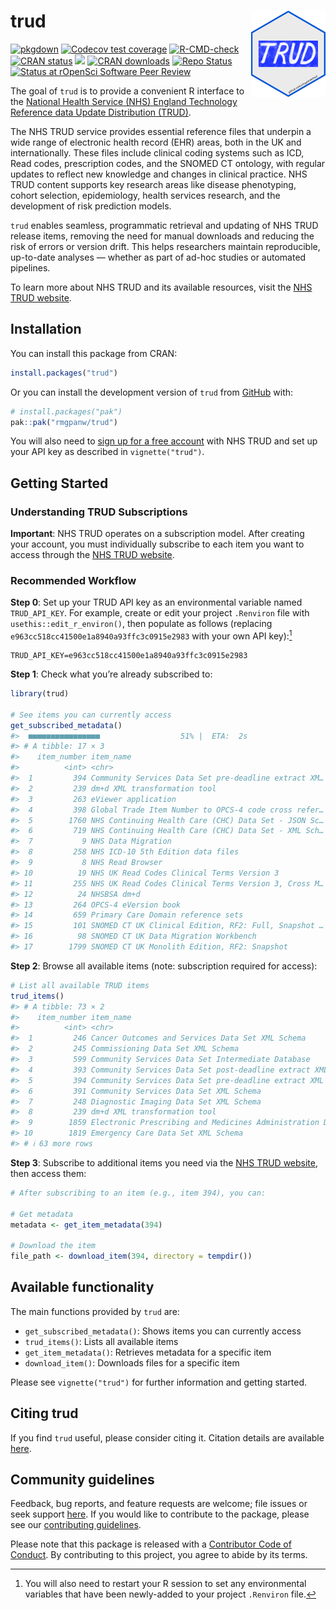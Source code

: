 
<!-- README.md is generated from README.Rmd. Please edit that file -->

# trud <a href="https://rmgpanw.github.io/trud/"><img src="man/figures/logo.png" align="right" height="138"/></a>

<!-- badges: start -->

[![pkgdown](https://github.com/rmgpanw/trud/actions/workflows/pkgdown.yaml/badge.svg)](https://github.com/rmgpanw/trud/actions/workflows/pkgdown.yaml)
[![Codecov test
coverage](https://codecov.io/gh/rmgpanw/trud/branch/main/graph/badge.svg)](https://app.codecov.io/gh/rmgpanw/trud?branch=main)
[![R-CMD-check](https://github.com/rmgpanw/trud/actions/workflows/R-CMD-check.yaml/badge.svg)](https://github.com/rmgpanw/trud/actions/workflows/R-CMD-check.yaml)
[![CRAN
status](https://www.r-pkg.org/badges/version/trud)](https://CRAN.R-project.org/package=trud)
[![](https://cranlogs.r-pkg.org/badges/last-month/trud)](https://cran.r-project.org/package=trud)
[![CRAN
downloads](https://cranlogs.r-pkg.org/badges/grand-total/trud)](https://CRAN.R-project.org/package=trud)
[![Repo
Status](https://www.repostatus.org/badges/latest/active.svg)](https://www.repostatus.org/#active)
[![Status at rOpenSci Software Peer
Review](https://badges.ropensci.org/705_status.svg)](https://github.com/ropensci/software-review/issues/705)
<!-- badges: end -->

The goal of `trud` is to provide a convenient R interface to the
[National Health Service (NHS) England Technology Reference data Update
Distribution
(TRUD)](https://isd.digital.nhs.uk/trud/users/guest/filters/0/api).

The NHS TRUD service provides essential reference files that underpin a
wide range of electronic health record (EHR) areas, both in the UK and
internationally. These files include clinical coding systems such as
ICD, Read codes, prescription codes, and the SNOMED CT ontology, with
regular updates to reflect new knowledge and changes in clinical
practice. NHS TRUD content supports key research areas like disease
phenotyping, cohort selection, epidemiology, health services research,
and the development of risk prediction models.

`trud` enables seamless, programmatic retrieval and updating of NHS TRUD
release items, removing the need for manual downloads and reducing the
risk of errors or version drift. This helps researchers maintain
reproducible, up-to-date analyses — whether as part of ad-hoc studies or
automated pipelines.

To learn more about NHS TRUD and its available resources, visit the [NHS
TRUD website](https://isd.digital.nhs.uk/trud).

## Installation

You can install this package from CRAN:

``` r
install.packages("trud")
```

Or you can install the development version of `trud` from
[GitHub](https://github.com/rmgpanw/trud) with:

``` r
# install.packages("pak")
pak::pak("rmgpanw/trud")
```

You will also need to [sign up for a free
account](https://isd.digital.nhs.uk/trud/users/guest/filters/0/account/form)
with NHS TRUD and set up your API key as described in
`vignette("trud")`.

## Getting Started

### Understanding TRUD Subscriptions

**Important**: NHS TRUD operates on a subscription model. After creating
your account, you must individually subscribe to each item you want to
access through the [NHS TRUD
website](https://isd.digital.nhs.uk/trud/users/guest/filters/0/categories/1).

### Recommended Workflow

**Step 0**: Set up your TRUD API key as an environmental variable named
`TRUD_API_KEY`. For example, create or edit your project `.Renviron`
file with `usethis::edit_r_environ()`, then populate as follows
(replacing `e963cc518cc41500e1a8940a93ffc3c0915e2983` with your own API
key):[^1]

    TRUD_API_KEY=e963cc518cc41500e1a8940a93ffc3c0915e2983

**Step 1**: Check what you’re already subscribed to:

``` r
library(trud)

# See items you can currently access
get_subscribed_metadata()
#>  ■■■■■■■■■■■■■■■■                  51% |  ETA:  2s
#> # A tibble: 17 × 3
#>    item_number item_name                                            metadata    
#>          <int> <chr>                                                <list>      
#>  1         394 Community Services Data Set pre-deadline extract XM… <named list>
#>  2         239 dm+d XML transformation tool                         <named list>
#>  3         263 eViewer application                                  <named list>
#>  4         398 Global Trade Item Number to OPCS-4 code cross refer… <named list>
#>  5        1760 NHS Continuing Health Care (CHC) Data Set - JSON Sc… <named list>
#>  6         719 NHS Continuing Health Care (CHC) Data Set - XML Sch… <named list>
#>  7           9 NHS Data Migration                                   <named list>
#>  8         258 NHS ICD-10 5th Edition data files                    <named list>
#>  9           8 NHS Read Browser                                     <named list>
#> 10          19 NHS UK Read Codes Clinical Terms Version 3           <named list>
#> 11         255 NHS UK Read Codes Clinical Terms Version 3, Cross M… <named list>
#> 12          24 NHSBSA dm+d                                          <named list>
#> 13         264 OPCS-4 eVersion book                                 <named list>
#> 14         659 Primary Care Domain reference sets                   <named list>
#> 15         101 SNOMED CT UK Clinical Edition, RF2: Full, Snapshot … <named list>
#> 16          98 SNOMED CT UK Data Migration Workbench                <named list>
#> 17        1799 SNOMED CT UK Monolith Edition, RF2: Snapshot         <named list>
```

**Step 2**: Browse all available items (note: subscription required for
access):

``` r
# List all available TRUD items
trud_items()
#> # A tibble: 73 × 2
#>    item_number item_name                                                        
#>          <int> <chr>                                                            
#>  1         246 Cancer Outcomes and Services Data Set XML Schema                 
#>  2         245 Commissioning Data Set XML Schema                                
#>  3         599 Community Services Data Set Intermediate Database                
#>  4         393 Community Services Data Set post-deadline extract XML Schema     
#>  5         394 Community Services Data Set pre-deadline extract XML Schema      
#>  6         391 Community Services Data Set XML Schema                           
#>  7         248 Diagnostic Imaging Data Set XML Schema                           
#>  8         239 dm+d XML transformation tool                                     
#>  9        1859 Electronic Prescribing and Medicines Administration Data Sets XM…
#> 10        1819 Emergency Care Data Set XML Schema                               
#> # ℹ 63 more rows
```

**Step 3**: Subscribe to additional items you need via the [NHS TRUD
website](https://isd.digital.nhs.uk/trud/users/guest/filters/0/categories/1),
then access them:

``` r
# After subscribing to an item (e.g., item 394), you can:

# Get metadata
metadata <- get_item_metadata(394)

# Download the item
file_path <- download_item(394, directory = tempdir())
```

## Available functionality

The main functions provided by `trud` are:

- `get_subscribed_metadata()`: Shows items you can currently access
- `trud_items()`: Lists all available items
- `get_item_metadata()`: Retrieves metadata for a specific item
- `download_item()`: Downloads files for a specific item

Please see `vignette("trud")` for further information and getting
started.

## Citing trud

If you find `trud` useful, please consider citing it. Citation details
are available
[here](https://rmgpanw.github.io/trud/authors.html#citation).

## Community guidelines

Feedback, bug reports, and feature requests are welcome; file issues or
seek support [here](https://github.com/rmgpanw/trud/issues). If you
would like to contribute to the package, please see our [contributing
guidelines](https://rmgpanw.github.io/trud/CONTRIBUTING.html).

Please note that this package is released with a [Contributor Code of
Conduct](https://rmgpanw.github.io/trud/CODE_OF_CONDUCT.html). By
contributing to this project, you agree to abide by its terms.

[^1]: You will also need to restart your R session to set any
    environmental variables that have been newly-added to your project
    `.Renviron` file.
